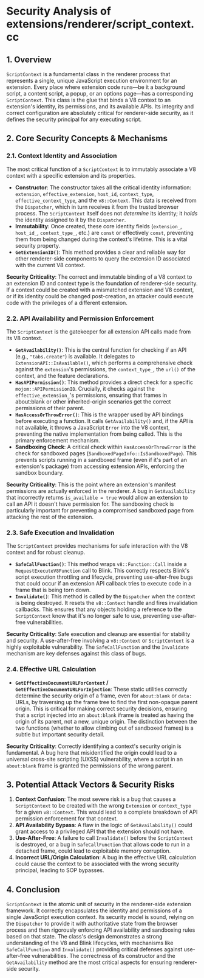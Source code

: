 # Security Analysis of extensions/renderer/script_context.cc

## 1. Overview

`ScriptContext` is a fundamental class in the renderer process that represents a single, unique JavaScript execution environment for an extension. Every place where extension code runs—be it a background script, a content script, a popup, or an options page—has a corresponding `ScriptContext`. This class is the glue that binds a V8 context to an extension's identity, its permissions, and its available APIs. Its integrity and correct configuration are absolutely critical for renderer-side security, as it defines the security principal for any executing script.

## 2. Core Security Concepts & Mechanisms

### 2.1. Context Identity and Association
The most critical function of a `ScriptContext` is to immutably associate a V8 context with a specific extension and its properties.

- **Constructor**: The constructor takes all the critical identity information: `extension`, `effective_extension`, `host_id`, `context_type`, `effective_context_type`, and the `v8::Context`. This data is received from the `Dispatcher`, which in turn receives it from the trusted browser process. The `ScriptContext` itself does not *determine* its identity; it *holds* the identity assigned to it by the `Dispatcher`.
- **Immutability**: Once created, these core identity fields (`extension_`, `host_id_`, `context_type_`, etc.) are `const` or effectively `const`, preventing them from being changed during the context's lifetime. This is a vital security property.
- **`GetExtensionID()`**: This method provides a clear and reliable way for other renderer-side components to query the extension ID associated with the current V8 context.

**Security Criticality**: The correct and immutable binding of a V8 context to an extension ID and context type is the foundation of renderer-side security. If a context could be created with a mismatched extension and V8 context, or if its identity could be changed post-creation, an attacker could execute code with the privileges of a different extension.

### 2.2. API Availability and Permission Enforcement
The `ScriptContext` is the gatekeeper for all extension API calls made from its V8 context.

- **`GetAvailability()`**: This is the central function for checking if an API (e.g., `"tabs.create"`) is available. It delegates to `ExtensionAPI::IsAvailable()`, which performs a comprehensive check against the `extension`'s permissions, the `context_type_`, the `url()` of the context, and the feature declarations.
- **`HasAPIPermission()`**: This method provides a direct check for a specific `mojom::APIPermissionID`. Crucially, it checks against the `effective_extension_`'s permissions, ensuring that frames in about:blank or other inherited-origin scenarios get the correct permissions of their parent.
- **`HasAccessOrThrowError()`**: This is the wrapper used by API bindings before executing a function. It calls `GetAvailability()` and, if the API is not available, it throws a JavaScript `Error` into the V8 context, preventing the native implementation from being called. This is the primary enforcement mechanism.
- **Sandboxing Check**: A critical check within `HasAccessOrThrowError` is the check for sandboxed pages (`SandboxedPageInfo::IsSandboxedPage`). This prevents scripts running in a sandboxed frame (even if it's part of an extension's package) from accessing extension APIs, enforcing the sandbox boundary.

**Security Criticality**: This is the point where an extension's manifest permissions are actually enforced in the renderer. A bug in `GetAvailability` that incorrectly returns `is_available = true` would allow an extension to call an API it doesn't have permission for. The sandboxing check is particularly important for preventing a compromised sandboxed page from attacking the rest of the extension.

### 2.3. Safe Execution and Invalidation
The `ScriptContext` provides mechanisms for safe interaction with the V8 context and for robust cleanup.

- **`SafeCallFunction()`**: This method wraps `v8::Function::Call` inside a `RequestExecuteV8Function` call to Blink. This correctly respects Blink's script execution throttling and lifecycle, preventing use-after-free bugs that could occur if an extension API callback tries to execute code in a frame that is being torn down.
- **`Invalidate()`**: This method is called by the `Dispatcher` when the context is being destroyed. It resets the `v8::Context` handle and fires invalidation callbacks. This ensures that any objects holding a reference to the `ScriptContext` know that it's no longer safe to use, preventing use-after-free vulnerabilities.

**Security Criticality**: Safe execution and cleanup are essential for stability and security. A use-after-free involving a `v8::Context` or `ScriptContext` is a highly exploitable vulnerability. The `SafeCallFunction` and the `Invalidate` mechanism are key defenses against this class of bugs.

### 2.4. Effective URL Calculation
- **`GetEffectiveDocumentURLForContext` / `GetEffectiveDocumentURLForInjection`**: These static utilities correctly determine the security origin of a frame, even for `about:blank` or `data:` URLs, by traversing up the frame tree to find the first non-opaque parent origin. This is critical for making correct security decisions, ensuring that a script injected into an `about:blank` iframe is treated as having the origin of its parent, not a new, unique origin. The distinction between the two functions (whether to allow climbing out of sandboxed frames) is a subtle but important security detail.

**Security Criticality**: Correctly identifying a context's security origin is fundamental. A bug here that misidentified the origin could lead to a universal cross-site scripting (UXSS) vulnerability, where a script in an `about:blank` frame is granted the permissions of the wrong parent.

## 3. Potential Attack Vectors & Security Risks

1.  **Context Confusion**: The most severe risk is a bug that causes a `ScriptContext` to be created with the wrong `Extension` or `context_type` for a given `v8::Context`. This would lead to a complete breakdown of API permission enforcement for that context.
2.  **API Availability Bypass**: A flaw in the logic of `GetAvailability()` could grant access to a privileged API that the extension should not have.
3.  **Use-After-Free**: A failure to call `Invalidate()` before the `ScriptContext` is destroyed, or a bug in `SafeCallFunction` that allows code to run in a detached frame, could lead to exploitable memory corruption.
4.  **Incorrect URL/Origin Calculation**: A bug in the effective URL calculation could cause the context to be associated with the wrong security principal, leading to SOP bypasses.

## 4. Conclusion

`ScriptContext` is the atomic unit of security in the renderer-side extension framework. It correctly encapsulates the identity and permissions of a single JavaScript execution context. Its security model is sound, relying on the `Dispatcher` to provide it with authoritative state from the browser process and then rigorously enforcing API availability and sandboxing rules based on that state. The class's design demonstrates a strong understanding of the V8 and Blink lifecycles, with mechanisms like `SafeCallFunction` and `Invalidate()` providing critical defenses against use-after-free vulnerabilities. The correctness of its constructor and the `GetAvailability` method are the most critical aspects for ensuring renderer-side security.